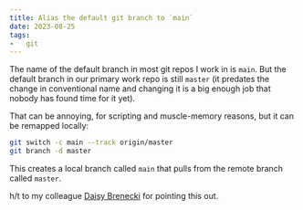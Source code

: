 ```yaml
---
title: Alias the default git branch to `main`
date: 2023-08-25
tags:
-   git
---
```


The name of the default branch in most git repos I work in is `main`. But the
default branch in our primary work repo is still `master` (it predates the
change in conventional name and changing it is a big enough job that nobody has
found time for it yet).

That can be annoying, for scripting and muscle-memory reasons, but it can be
remapped locally:

```sh
git switch -c main --track origin/master
git branch -d master
```

This creates a local branch called `main` that pulls from the remote branch
called `master`.

h/t to my colleague [Daisy Brenecki](https://daisy.wtf) for pointing this out.
